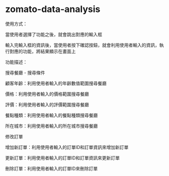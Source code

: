 # zomato-data-analysis

使用方式：


當使用者選擇了功能之後，就會跳出對應的輸入框

輸入完輸入框的資訊後，當使用者按下確認按鈕，就會利用使用者輸入的資訊，執行對應的功能，將結果顯示在畫面上


功能描述：


搜尋餐廳 - 搜尋條件

  
  顧客年齡：利用使用者輸入的年齡數值範圍搜尋餐廳
  
  價格：利用使用者輸入的價格範圍搜尋餐廳
  
  評價：利用使用者輸入的評價範圍搜尋餐廳
  
  餐點種類：利用使用者輸入的餐點種類搜尋餐廳
  
  所在城市：利用使用者輸入的所在城市搜尋餐廳


修改訂單

  
  增加新訂單：利用使用者輸入的訂單ID和訂單資訊來增加新訂單
  
  更新訂單：利用使用者輸入的訂單ID和訂單資訊來更新訂單
  
  刪除訂單：利用使用者輸入的訂單ID來刪除訂單
